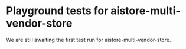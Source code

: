 # Playground tests for aistore-multi-vendor-store
We are still awaiting the first test run for aistore-multi-vendor-store.
